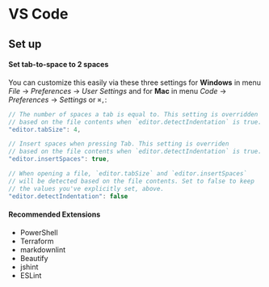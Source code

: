 # VS Code

## Set up

#### Set tab-to-space to 2 spaces

 You can customize this easily via these three settings for **Windows** in menu _File_ → _Preferences_ → _User Settings_ and for **Mac** in menu _Code_ → _Preferences_ → _Settings_ or `⌘,`:

```javascript
// The number of spaces a tab is equal to. This setting is overridden
// based on the file contents when `editor.detectIndentation` is true.
"editor.tabSize": 4,

// Insert spaces when pressing Tab. This setting is overriden
// based on the file contents when `editor.detectIndentation` is true.
"editor.insertSpaces": true,

// When opening a file, `editor.tabSize` and `editor.insertSpaces`
// will be detected based on the file contents. Set to false to keep
// the values you've explicitly set, above.
"editor.detectIndentation": false
```

#### Recommended Extensions

* PowerShell
* Terraform
* markdownlint
* Beautify
* jshint
* ESLint



